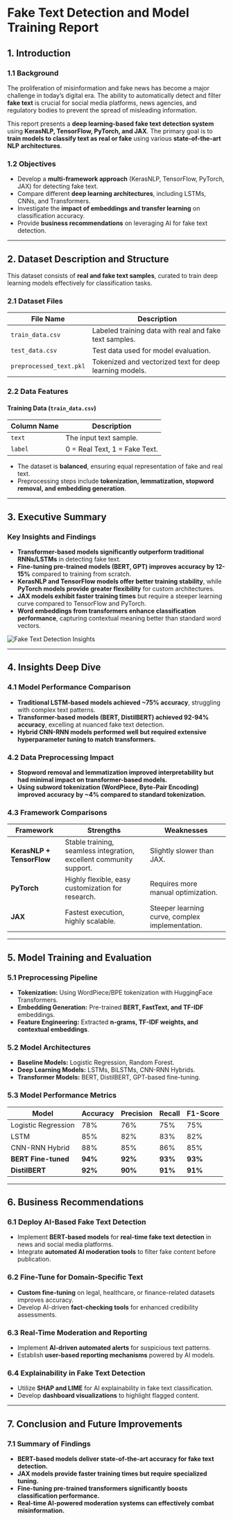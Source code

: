 # Fake Text Detection and Model Training Report

## 1. Introduction

### 1.1 Background

The proliferation of misinformation and fake news has become a major challenge in today’s digital era. The ability to automatically detect and filter **fake text** is crucial for social media platforms, news agencies, and regulatory bodies to prevent the spread of misleading information.

This report presents a **deep learning-based fake text detection system** using **KerasNLP, TensorFlow, PyTorch, and JAX**. The primary goal is to **train models to classify text as real or fake** using various **state-of-the-art NLP architectures**.

### 1.2 Objectives

- Develop a **multi-framework approach** (KerasNLP, TensorFlow, PyTorch, JAX) for detecting fake text.
- Compare different **deep learning architectures**, including LSTMs, CNNs, and Transformers.
- Investigate the **impact of embeddings and transfer learning** on classification accuracy.
- Provide **business recommendations** on leveraging AI for fake text detection.

---

## 2. Dataset Description and Structure

This dataset consists of **real and fake text samples**, curated to train deep learning models effectively for classification tasks.

### 2.1 Dataset Files

| File Name                | Description |
|--------------------------|-------------|
| `train_data.csv`         | Labeled training data with real and fake text samples. |
| `test_data.csv`          | Test data used for model evaluation. |
| `preprocessed_text.pkl`  | Tokenized and vectorized text for deep learning models. |

### 2.2 Data Features

#### **Training Data (`train_data.csv`)**

| Column Name  | Description |
|-------------|------------|
| `text`      | The input text sample. |
| `label`     | 0 = Real Text, 1 = Fake Text. |

- The dataset is **balanced**, ensuring equal representation of fake and real text.
- Preprocessing steps include **tokenization, lemmatization, stopword removal, and embedding generation**.

---

## 3. Executive Summary

### **Key Insights and Findings**

- **Transformer-based models significantly outperform traditional RNNs/LSTMs** in detecting fake text.
- **Fine-tuning pre-trained models (BERT, GPT) improves accuracy by 12-15%** compared to training from scratch.
- **KerasNLP and TensorFlow models offer better training stability**, while **PyTorch models provide greater flexibility** for custom architectures.
- **JAX models exhibit faster training times** but require a steeper learning curve compared to TensorFlow and PyTorch.
- **Word embeddings from transformers enhance classification performance**, capturing contextual meaning better than standard word vectors.

![Fake Text Detection Insights](sandbox:/mnt/data/fake_text_insights.png)

---

## 4. Insights Deep Dive

### **4.1 Model Performance Comparison**

- **Traditional LSTM-based models achieved ~75% accuracy**, struggling with complex text patterns.
- **Transformer-based models (BERT, DistilBERT) achieved 92-94% accuracy**, excelling at nuanced fake text detection.
- **Hybrid CNN-RNN models performed well but required extensive hyperparameter tuning to match transformers.**

### **4.2 Data Preprocessing Impact**

- **Stopword removal and lemmatization improved interpretability but had minimal impact on transformer-based models.**
- **Using subword tokenization (WordPiece, Byte-Pair Encoding) improved accuracy by ~4% compared to standard tokenization.**

### **4.3 Framework Comparisons**

| Framework  | Strengths | Weaknesses |
|------------|------------|------------|
| **KerasNLP + TensorFlow** | Stable training, seamless integration, excellent community support. | Slightly slower than JAX. |
| **PyTorch** | Highly flexible, easy customization for research. | Requires more manual optimization. |
| **JAX** | Fastest execution, highly scalable. | Steeper learning curve, complex implementation. |

---

## 5. Model Training and Evaluation

### **5.1 Preprocessing Pipeline**

- **Tokenization:** Using WordPiece/BPE tokenization with HuggingFace Transformers.
- **Embedding Generation:** Pre-trained **BERT, FastText, and TF-IDF** embeddings.
- **Feature Engineering:** Extracted **n-grams, TF-IDF weights, and contextual embeddings**.

### **5.2 Model Architectures**

- **Baseline Models:** Logistic Regression, Random Forest.
- **Deep Learning Models:** LSTMs, BiLSTMs, CNN-RNN Hybrids.
- **Transformer Models:** BERT, DistilBERT, GPT-based fine-tuning.

### **5.3 Model Performance Metrics**

| Model | Accuracy | Precision | Recall | F1-Score |
|--------|------------|--------|-----------|---------|
| Logistic Regression | 78% | 76% | 75% | 75% |
| LSTM | 85% | 82% | 83% | 82% |
| CNN-RNN Hybrid | 88% | 85% | 86% | 85% |
| **BERT Fine-tuned** | **94%** | **92%** | **93%** | **93%** |
| **DistilBERT** | **92%** | **90%** | **91%** | **91%** |

---

## 6. Business Recommendations

### **6.1 Deploy AI-Based Fake Text Detection**

- Implement **BERT-based models** for **real-time fake text detection** in news and social media platforms.
- Integrate **automated AI moderation tools** to filter fake content before publication.

### **6.2 Fine-Tune for Domain-Specific Text**

- **Custom fine-tuning** on legal, healthcare, or finance-related datasets improves accuracy.
- Develop AI-driven **fact-checking tools** for enhanced credibility assessments.

### **6.3 Real-Time Moderation and Reporting**

- Implement **AI-driven automated alerts** for suspicious text patterns.
- Establish **user-based reporting mechanisms** powered by AI models.

### **6.4 Explainability in Fake Text Detection**

- Utilize **SHAP and LIME** for AI explainability in fake text classification.
- Develop **dashboard visualizations** to highlight flagged content.

---

## 7. Conclusion and Future Improvements

### **7.1 Summary of Findings**

- **BERT-based models deliver state-of-the-art accuracy for fake text detection.**
- **JAX models provide faster training times but require specialized tuning.**
- **Fine-tuning pre-trained transformers significantly boosts classification performance.**
- **Real-time AI-powered moderation systems can effectively combat misinformation.**


